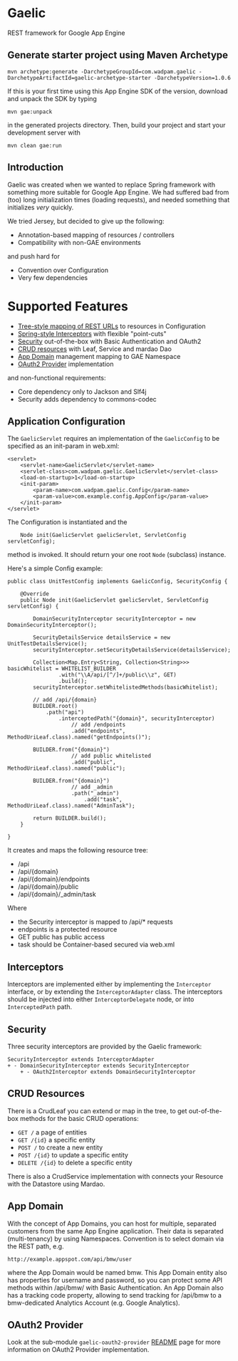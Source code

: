 Gaelic
======

REST framework for Google App Engine

Generate starter project using Maven Archetype
----------------------------------------------
    
    mvn archetype:generate -DarchetypeGroupId=com.wadpam.gaelic -DarchetypeArtifactId=gaelic-archetype-starter -DarchetypeVersion=1.0.6
    
If this is your first time using this App Engine SDK of the version, download and unpack the SDK by typing
    
    mvn gae:unpack
    
in the generated projects directory. Then, build your project and start your development server with
    
    mvn clean gae:run
    
Introduction
------------

Gaelic was created when we wanted to replace Spring framework with something
more suitable for Google App Engine. We had suffered bad from (too) long initialization
times (loading requests), and needed something that initializes _very_ quickly.

We tried Jersey, but decided to give up the following:
* Annotation-based mapping of resources / controllers
* Compatibility with non-GAE environments

and push hard for
* Convention over Configuration
* Very few dependencies

Supported Features
==================
* [Tree-style mapping of REST URLs](#application-configuration) to resources in Configuration
* [Spring-style Interceptors](#interceptors) with flexible "point-cuts"
* [Security](#security) out-of-the-box with Basic Authentication and OAuth2
* [CRUD resources](#crud-resources) with Leaf, Service and mardao Dao
* [App Domain](#app-domain) management mapping to GAE Namespace
* [OAuth2 Provider](#oauth2-provider) implementation

and non-functional requirements:

* Core dependency only to Jackson and Slf4j
* Security adds dependency to commons-codec

Application Configuration
-------------------------
The `GaelicServlet` requires an implementation of the `GaelicConfig` to be specified
as an init-param in web.xml:
    
    <servlet>
        <servlet-name>GaelicServlet</servlet-name>
        <servlet-class>com.wadpam.gaelic.GaelicServlet</servlet-class>
        <load-on-startup>1</load-on-startup>
        <init-param> 
            <param-name>com.wadpam.gaelic.Config</param-name> 
            <param-value>com.example.config.AppConfig</param-value> 
        </init-param> 
    </servlet>
    
The Configuration is instantiated and the 
    
        Node init(GaelicServlet gaelicServlet, ServletConfig servletConfig);
        
method is invoked. It should return your one root `Node` (subclass) instance.

Here's a simple Config example:
    
    public class UnitTestConfig implements GaelicConfig, SecurityConfig {

        @Override
        public Node init(GaelicServlet gaelicServlet, ServletConfig servletConfig) {

            DomainSecurityInterceptor securityInterceptor = new DomainSecurityInterceptor();

            SecurityDetailsService detailsService = new UnitTestDetailsService();
            securityInterceptor.setSecurityDetailsService(detailsService);

            Collection<Map.Entry<String, Collection<String>>> basicWhitelist = WHITELIST_BUILDER
                    .with("\\A/api/[^/]+/public\\z", GET)
                    .build();
            securityInterceptor.setWhitelistedMethods(basicWhitelist);

            // add /api/{domain}
            BUILDER.root()
                .path("api")
                    .interceptedPath("{domain}", securityInterceptor)
                        // add /endpoints
                        .add("endpoints", MethodUriLeaf.class).named("getEndpoints()");

            BUILDER.from("{domain}")
                        // add public whitelisted
                        .add("public", MethodUriLeaf.class).named("public");

            BUILDER.from("{domain}")
                        // add _admin
                        .path("_admin")
                            .add("task", MethodUriLeaf.class).named("AdminTask");

            return BUILDER.build();
        }

    }
    
It creates and maps the following resource tree:

* /api
* /api/{domain}
* /api/{domain}/endpoints
* /api/{domain}/public
* /api/{domain}/_admin/task

Where
* the Security interceptor is mapped to /api/* requests
* endpoints is a protected resource
* GET public has public access
* task should be Container-based secured via web.xml

Interceptors
------------
Interceptors are implemented either by implementing the `Interceptor` interface,
or by extending the `InterceptorAdapter` class.
The interceptors should be injected into either `InterceptorDelegate` node,
or into `InterceptedPath` path.

Security
------------
Three security interceptors are provided by the Gaelic framework:
    
    SecurityInterceptor extends InterceptorAdapter
    + - DomainSecurityInterceptor extends SecurityInterceptor
        + - OAuth2Interceptor extends DomainSecurityInterceptor
        
CRUD Resources
---------------
There is a CrudLeaf you can extend or map in the tree, to get out-of-the-box
methods for the basic CRUD operations:
* `GET /` a page of entities
* `GET /{id}` a specific entity
* `POST /` to create a new entity
* `POST /{id}` to update a specific entity
* `DELETE /{id}` to delete a specific entity

There is also a CrudService implementation with connects your Resource with the
Datastore using Mardao.

App Domain
---------------
With the concept of App Domains, you can host for multiple, separated customers
from the same App Engine application. Their data is separated (multi-tenancy) by
using Namespaces. Convention is to select domain via the REST path, e.g.

    http://example.appspot.com/api/bmw/user
    
where the App Domain would be named bmw. This App Domain entity also has properties
for username and password, so you can protect some API methods within /api/bmw/ with
Basic Authentication.
An App Domain also has a tracking code property, allowing to send tracking for /api/bmw
to a bmw-dedicated Analytics Account (e.g. Google Analytics).

OAuth2 Provider
---------------
Look at the sub-module `gaelic-oauth2-provider` [README](https://github.com/sosandstrom/gaelic/tree/master/gaelic-oauth2-provider) page for more information on OAuth2 Provider implementation.